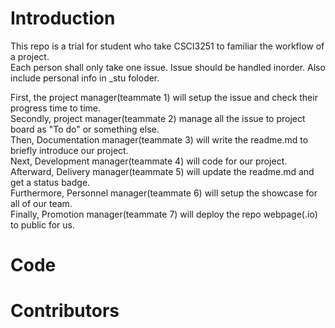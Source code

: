 # Introduction
This repo is a trial for student who take CSCI3251 to familiar the workflow of a project.\
Each person shall only take one issue. Issue should be handled inorder. Also include personal info in _stu foloder.

First, the project manager(teammate 1) will setup the issue and check their progress time to time.\
Secondly, project manager(teammate 2) manage all the issue to project board as "To do" or something else.\
Then, Documentation manager(teammate 3) will write the readme.md to briefly introduce our project.\
Next, Development manager(teammate 4) will code for our project.\
Afterward, Delivery manager(teammate 5) will update the readme.md and get a status badge.\
Furthermore, Personnel manager(teammate 6) will setup the showcase for all of our team.\
Finally, Promotion manager(teammate 7) will deploy the repo webpage(.io) to public for us.

# Code


# Contributors
 
